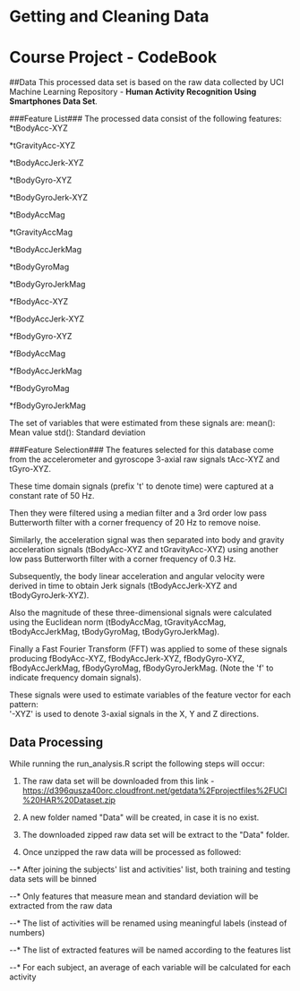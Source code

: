# Getting and Cleaning Data
# Course Project - CodeBook

##Data
This processed data set is based on the raw data collected by UCI Machine Learning Repository - **Human Activity Recognition Using Smartphones Data Set**.

###Feature List###
The processed data consist of the following features:
*tBodyAcc-XYZ

*tGravityAcc-XYZ

*tBodyAccJerk-XYZ

*tBodyGyro-XYZ

*tBodyGyroJerk-XYZ

*tBodyAccMag

*tGravityAccMag

*tBodyAccJerkMag

*tBodyGyroMag

*tBodyGyroJerkMag

*fBodyAcc-XYZ

*fBodyAccJerk-XYZ

*fBodyGyro-XYZ

*fBodyAccMag

*fBodyAccJerkMag

*fBodyGyroMag

*fBodyGyroJerkMag

The set of variables that were estimated from these signals are: 
mean(): Mean value
std(): Standard deviation

###Feature Selection###
The features selected for this database come from the accelerometer and gyroscope 3-axial raw signals tAcc-XYZ and tGyro-XYZ.

These time domain signals (prefix 't' to denote time) were captured at a constant rate of 50 Hz.

Then they were filtered using a median filter and a 3rd order low pass Butterworth filter with a corner frequency of 20 Hz to remove noise.

Similarly, the acceleration signal was then separated into body and gravity acceleration signals (tBodyAcc-XYZ and tGravityAcc-XYZ) using another low pass Butterworth filter with a corner frequency of 0.3 Hz. 

Subsequently, the body linear acceleration and angular velocity were derived in time to obtain Jerk signals (tBodyAccJerk-XYZ and tBodyGyroJerk-XYZ).

Also the magnitude of these three-dimensional signals were calculated using the Euclidean norm (tBodyAccMag, tGravityAccMag, tBodyAccJerkMag, tBodyGyroMag, tBodyGyroJerkMag). 

Finally a Fast Fourier Transform (FFT) was applied to some of these signals producing fBodyAcc-XYZ, fBodyAccJerk-XYZ, fBodyGyro-XYZ, fBodyAccJerkMag, fBodyGyroMag, fBodyGyroJerkMag.
(Note the 'f' to indicate frequency domain signals). 

These signals were used to estimate variables of the feature vector for each pattern:  
'-XYZ' is used to denote 3-axial signals in the X, Y and Z directions.

## Data Processing
While running the run_analysis.R script the following steps will occur:

1. The raw data set will be downloaded from this link - https://d396qusza40orc.cloudfront.net/getdata%2Fprojectfiles%2FUCI%20HAR%20Dataset.zip 

2. A new folder named "Data" will be created, in case it is no exist.

3. The downloaded zipped raw data set will be extract to the "Data" folder.

4. Once unzipped the raw data will be processed as followed:

--* After joining the subjects' list and activities' list, both training and testing data sets will be binned

--* Only features that measure mean and standard deviation will be extracted from the raw data

--* The list of activities will be renamed using meaningful labels (instead of numbers)

--* The list of extracted features will be named according to the features list

--* For each subject, an average of each variable will be calculated for each activity